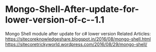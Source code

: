 # Mongo-Shell-After-update-for-lower-version-of-c--1.1
Mongo Shell module after update for c# lower version
Related Articles:
https://sitecoreknowledgeshare.blogspot.in/2016/08/mongo-shell.html
https://sitecoretrickyworld.wordpress.com/2016/08/29/mongo-shell/
